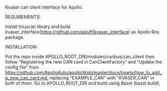 Kvaser can client interface for Apollo.

REQUIREMENTS:

Install linuxcan library and build kvaser_interface(https://github.com/astuff/kvaser_interface) as Apollo Ros package.

INSTALLATION:


Put the repo inside APOLLO_ROOT_DIR/modules/canbus/can_client then follow "Registering the new CAN card in CanClientFactory" and "Update the config file" from https://github.com/ApolloAuto/apollo/blob/master/docs/howto/how_to_add_a_new_can_card.md, replacing "EXAMPLE_CAN" with "KVASER_CAN" in both of them. Go to APOLLO_ROOT_DIR and build using Bazel (bazel build).






